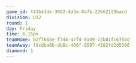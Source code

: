```yaml
---
game_id: f41b43de-3082-4d3e-8a7b-22662129bacd
division: U12
round: 1
day: Friday
time: 6.15pm
teamHome: 02ff665e-f744-47f4-8149-72b81fc675bd
teamAway: f9cdba6b-db8c-466f-8507-4382fd2d5396
diamond: 1
---
```

